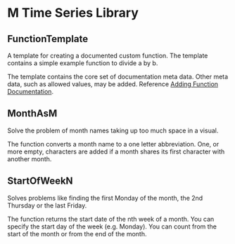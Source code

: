 # M Time Series Library

## FunctionTemplate
A template for creating a documented custom function. The template contains a simple example function to divide a by b.

The template contains the core set of documentation meta data. Other meta data, such as allowed values, may be added. Reference [Adding Function Documentation](https://learn.microsoft.com/en-us/power-query/handling-documentation).

## MonthAsM
Solve the problem of month names taking up too much space in a visual.

The function converts a month name to a one letter abbreviation. One, or more empty, characters are added if a month shares its first character with another month.

## StartOfWeekN
Solves problems like finding the first Monday of the month, the 2nd Thursday or the last Friday.

The function returns the start date of the nth week of a month. You can specify the start day of the week (e.g. Monday). You can count from the start of the month or from the end of the month.



